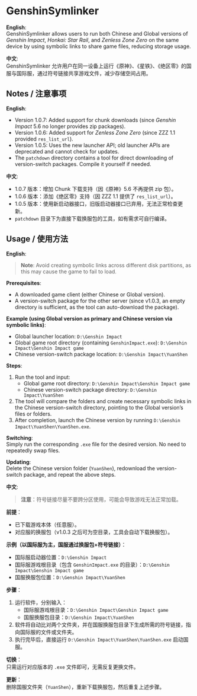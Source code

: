 # GenshinSymlinker

**English**:  
GenshinSymlinker allows users to run both Chinese and Global versions of *Genshin Impact*, *Honkai: Star Rail*, and *Zenless Zone Zero* on the same device by using symbolic links to share game files, reducing storage usage.  

**中文**:  
GenshinSymlinker 允许用户在同一设备上运行《原神》、《星铁》、《绝区零》的国服与国际服，通过符号链接共享游戏文件，减少存储空间占用。

## Notes / 注意事项

**English**:  
- Version 1.0.7: Added support for chunk downloads (since *Genshin Impact* 5.6 no longer provides zip packages).  
- Version 1.0.6: Added support for *Zenless Zone Zero* (since ZZZ 1.1 provided `res_list_url`).  
- Version 1.0.5: Uses the new launcher API; old launcher APIs are deprecated and cannot check for updates.  
- The `patchdown` directory contains a tool for direct downloading of version-switch packages. Compile it yourself if needed.  

**中文**:  
- 1.0.7 版本：增加 Chunk 下载支持（因《原神》5.6 不再提供 zip 包）。  
- 1.0.6 版本：添加《绝区零》支持（因 ZZZ 1.1 提供了 `res_list_url`）。  
- 1.0.5 版本：使用新启动器接口，旧版启动器接口已弃用，无法正常检查更新。  
- `patchdown` 目录下为直接下载换服包的工具，如有需求可自行编译。

## Usage / 使用方法

**English**:  
> **Note**: Avoid creating symbolic links across different disk partitions, as this may cause the game to fail to load.  

**Prerequisites**:  
- A downloaded game client (either Chinese or Global version).  
- A version-switch package for the other server (since v1.0.3, an empty directory is sufficient, as the tool can auto-download the package).  

**Example (using Global version as primary and Chinese version via symbolic links)**:  
- Global launcher location: `D:\Genshin Impact`  
- Global game root directory (containing `GenshinImpact.exe`): `D:\Genshin Impact\Genshin Impact game`  
- Chinese version-switch package location: `D:\Genshin Impact\YuanShen`  

**Steps**:  
1. Run the tool and input:  
   - Global game root directory: `D:\Genshin Impact\Genshin Impact game`  
   - Chinese version-switch package directory: `D:\Genshin Impact\YuanShen`  
2. The tool will compare the folders and create necessary symbolic links in the Chinese version-switch directory, pointing to the Global version’s files or folders.  
3. After completion, launch the Chinese version by running `D:\Genshin Impact\YuanShen\YuanShen.exe`.  

**Switching**:  
Simply run the corresponding `.exe` file for the desired version. No need to repeatedly swap files.  

**Updating**:  
Delete the Chinese version folder (`YuanShen`), redownload the version-switch package, and repeat the above steps.  

**中文**:  
> **注意**：符号链接尽量不要跨分区使用，可能会导致游戏无法正常加载。  

**前提**：  
- 已下载游戏本体（任意服）。  
- 对应服的换服包（v1.0.3 之后可为空目录，工具会自动下载换服包）。  

**示例（以国际服为主，国服通过换服包+符号链接）**：  
- 国际服启动器位置：`D:\Genshin Impact`  
- 国际服游戏根目录（包含 `GenshinImpact.exe` 的目录）：`D:\Genshin Impact\Genshin Impact game`  
- 国服换服包位置：`D:\Genshin Impact\YuanShen`  

**步骤**：  
1. 运行软件，分别输入：  
   - 国际服游戏根目录：`D:\Genshin Impact\Genshin Impact game`  
   - 国服换服包目录：`D:\Genshin Impact\YuanShen`  
2. 软件将自动比对两个文件夹，并在国服换服包目录下生成所需的符号链接，指向国际服的文件或文件夹。  
3. 执行完毕后，直接运行 `D:\Genshin Impact\YuanShen\YuanShen.exe` 启动国服。  

**切换**：  
只需运行对应版本的 `.exe` 文件即可，无需反复更换文件。  

**更新**：  
删除国服文件夹（`YuanShen`），重新下载换服包，然后重复上述步骤。
